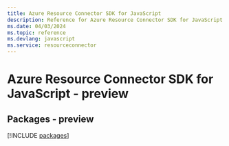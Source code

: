 ```yaml
---
title: Azure Resource Connector SDK for JavaScript
description: Reference for Azure Resource Connector SDK for JavaScript
ms.date: 04/03/2024
ms.topic: reference
ms.devlang: javascript
ms.service: resourceconnector
---
```

# Azure Resource Connector SDK for JavaScript - preview
## Packages - preview
[!INCLUDE [packages](resource-connector-index.md)]
